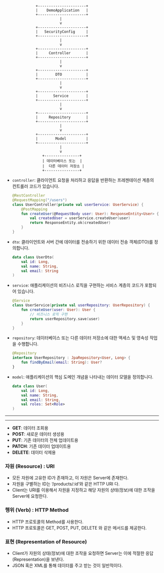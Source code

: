 ```
              +----------------------+
              |    DemoApplication   |
              +----------------------+
                         |
                         v
              +----------------------+
              |   SecurityConfig     |
              +----------------------+
                         |
                         v
              +----------------------+
              |     Controller       |
              +----------------------+
                         |
                         v
              +----------------------+
              |        DTO           |
              +----------------------+
                         |
                         v
              +----------------------+
              |       Service        |
              +----------------------+
                         |
                         v
              +----------------------+
              |     Repository       |
              +----------------------+
                         |
                         v
              +----------------------+
              |        Model         |
              +----------------------+
                         |
                         v
                 +----------------+
                 | 데이터베이스 또는  |
                 |  다른 데이터 저장소 |
                 +----------------+
```


- `controller`: 클라이언트 요청을 처리하고 응답을 반환하는 프레젠테이션 계층의 컨트롤러 코드가 있습니다.
  ```kotlin
  @RestController
  @RequestMapping("/users")
  class UserController(private val userService: UserService) {
      @PostMapping
      fun createUser(@RequestBody user: User): ResponseEntity<User> {
          val createdUser = userService.createUser(user)
          return ResponseEntity.ok(createdUser)
      }
  }
  ```

- `dto`: 클라이언트와 서버 간에 데이터를 전송하기 위한 데이터 전송 객체(DTO)를 정의합니다.
  ```kotlin
  data class UserDto(
      val id: Long,
      val name: String,
      val email: String
  )
  ```

- `service`: 애플리케이션의 비즈니스 로직을 구현하는 서비스 계층의 코드가 포함되어 있습니다.
  ```kotlin
  @Service
  class UserService(private val userRepository: UserRepository) {
      fun createUser(user: User): User {
          // 비즈니스 로직 구현
          return userRepository.save(user)
      }
  }
  ```

- `repository`: 데이터베이스 또는 다른 데이터 저장소에 대한 액세스 및 영속성 작업을 수행합니다.
  ```kotlin
  @Repository
  interface UserRepository : JpaRepository<User, Long> {
      fun findByEmail(email: String): User?
  }
  ```


- `model`: 애플리케이션의 핵심 도메인 개념을 나타내는 데이터 모델을 정의합니다.
  ```kotlin
  data class User(
      val id: Long,
      val name: String,
      val email: String,
      val roles: Set<Role>
  )
  ```






---
---
- **GET**: 데이터 조회용
- **POST**: 새로운 데이터 생성용
- **PUT**: 기존 데이터의 전체 업데이트용
- **PATCH**: 기존 데이터 업데이트용
- **DELETE**: 데이터 삭제용

### 자원 (Resource) : URI

- 모든 자원에 고유한 ID가 존재하고, 이 자원은 Server에 존재한다.
- 자원을 구별하는 ID는 ‘/products/:id’와 같은 HTTP URI 다.
- Client는 URI를 이용해서 자원을 지정하고 해당 자원의 상태(정보)에 대한 조작을 Server에 요청한다.

### 행위 (Verb) : HTTP Method

- HTTP 프로토콜의 Method를 사용한다.
- HTTP 프로토콜은 GET, POST, PUT, DELETE 와 같은 메서드를 제공한다.

### 표현 (Representation of Resource)

- Client가 자원의 상태(정보)에 대한 조작을 요청하면 Server는 이에 적절한 응답(Representation)을 보낸다.
- JSON 혹은 XML를 통해 데이터를 주고 받는 것이 일반적이다.

